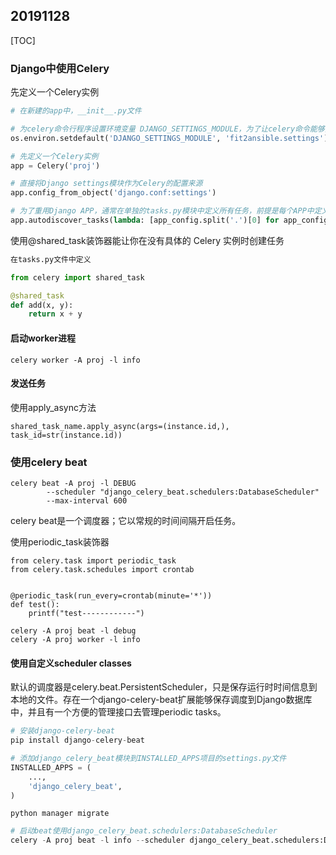 ## 20191128

[TOC]

### Django中使用Celery

先定义一个Celery实例

```python
# 在新建的app中，__init__.py文件

# 为celery命令行程序设置环境变量 DJANGO_SETTINGS_MODULE，为了让celery命令能够找到Django项目
os.environ.setdefault('DJANGO_SETTINGS_MODULE', 'fit2ansible.settings')

# 先定义一个Celery实例
app = Celery('proj')

# 直接将Django settings模块作为Celery的配置来源
app.config_from_object('django.conf:settings')

# 为了重用Django APP，通常在单独的tasks.py模块中定义所有任务，前提是每个APP中定义tasks.py
app.autodiscover_tasks(lambda: [app_config.split('.')[0] for app_config in settings.INSTALLED_APPS])

```

使用@shared_task装饰器能让你在没有具体的 Celery 实例时创建任务

```python
在tasks.py文件中定义

from celery import shared_task

@shared_task
def add(x, y):
    return x + y
```

#### 启动worker进程

```
celery worker -A proj -l info
```

#### 发送任务

使用apply_async方法

```
shared_task_name.apply_async(args=(instance.id,), task_id=str(instance.id))
```

### 使用celery beat

```
celery beat -A proj -l DEBUG 
		--scheduler "django_celery_beat.schedulers:DatabaseScheduler"
		--max-interval 600
```

celery beat是一个调度器；它以常规的时间间隔开启任务。

使用periodic_task装饰器

```
from celery.task import periodic_task
from celery.task.schedules import crontab


@periodic_task(run_every=crontab(minute='*'))
def test():
    printf("test------------")

```

```
celery -A proj beat -l debug
celery -A proj worker -l info
```





#### 使用自定义scheduler classes

默认的调度器是celery.beat.PersistentScheduler，只是保存运行时时间信息到本地的文件。存在一个django-celery-beat扩展能够保存调度到Django数据库中，并且有一个方便的管理接口去管理periodic tasks。

```python
# 安装django-celery-beat
pip install django-celery-beat
```

```python
# 添加django_celery_beat模块到INSTALLED_APPS项目的settings.py文件
INSTALLED_APPS = (
    ...,
    'django_celery_beat',
)
```

```
python manager migrate
```

```python
# 启动beat使用django_celery_beat.schedulers:DatabaseScheduler
celery -A proj beat -l info --scheduler django_celery_beat.schedulers:DatabaseScheduler
```









